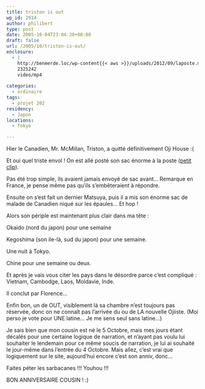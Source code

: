 ```yaml
---
title: triston is out
wp_id: 2914
author: philibert
type: post
date: 2005-10-04T23:04:20+00:00
draft: false
url: /2005/10/triston-is-out/
enclosure:
  - |
    http://benmerde.loc/wp-content{{< aws >}}/uploads/2012/09/laposte.mp4
    2325242
    video/mp4
    
categories:
  - ordinaire
tags:
  - projet 202
residency:
  - Japon
locations:
  - Tokyo

---
```

Hier le Canadien, Mr. McMillan, Triston, a quitté définitivement Oji House :(
  
Et oui quel triste envol ! On est allé posté son sac énorme à la poste (<a target="_blank" href='{{< aws >}}/uploads/2012/09/laposte.mp4'>petit clip</a>). 

Pas été trop simple, ils avaient jamais envoyé de sac avant&#8230; Remarque en France, je pense même pas qu&rsquo;ils s&#8217;embêteraient à répondre.
  
Ensuite on s&rsquo;est fait un dernier Matsuya, puis il a mis son énorme sac de malade de Canadien niqué sur les épaules&#8230; Et hop !

Alors son périple est maintenant plus clair dans ma tête :
  
Okaido (nord du japon) pour une semaine
  
Kegoshima (son ile-là, sud du japon) pour une semaine.
  
Une nuit à Tokyo.
  
Chine pour une semaine ou deux.
  
Et après je vais vous citer les pays dans le désordre parce c&rsquo;est compliqué : Vietnam, Cambodge, Laos, Moldavie, Inde.
  
Il conclut par Florence&#8230;

Enfin bon, un de OUT, visiblement là sa chambre n&rsquo;est toujours pas réservée, donc on ne connaît pas l&rsquo;arrivée du ou de LA nouvelle Ojiiste. (Moi perso je vote pour UNE latine&#8230; Je me sens seul sans latine&#8230;)

Je sais bien que mon cousin est né le 5 Octobre, mais mes jours étant décalés pour une certaine logique de narration, et n&rsquo;ayant pas voulu lui souhaiter le lendemain pour ce même soucis de narration, je lui ai souhaité le jour-même dans l&rsquo;entrée du 4 Octobre. Mais allez, c&rsquo;est vrai que logiquement sur le site, aujourd&rsquo;hui encore c&rsquo;est son anniv, donc&#8230;
  
Faites péter les sarbacanes !!! Youhou !!!
  
BON ANNIVERSAIRE COUSIN ! :)